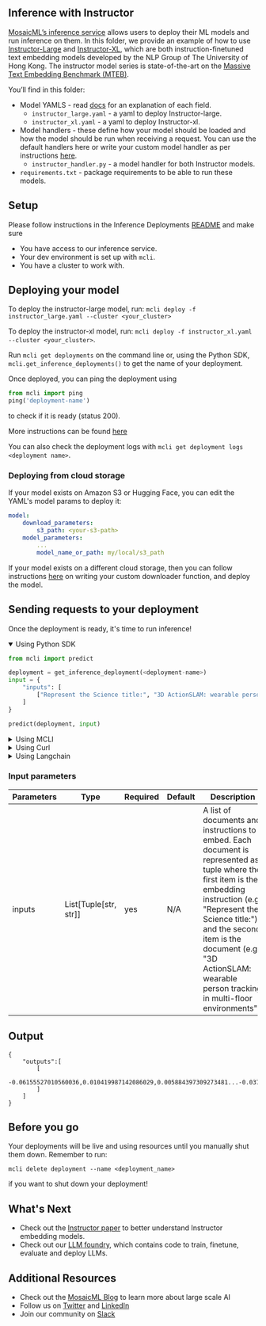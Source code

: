 ## Inference with Instructor

[MosaicML’s inference service](https://www.mosaicml.com/blog/inference-launch) allows users to deploy their ML models and run inference on them. In this folder, we provide an example of how to use [Instructor-Large](https://huggingface.co/hkunlp/instructor-large) and [Instructor-XL](https://huggingface.co/hkunlp/instructor-xl), which are both instruction-finetuned text embedding models developed by the NLP Group of The University of Hong Kong. The instructor model series is state-of-the-art on the [Massive Text Embedding Benchmark (MTEB)](https://huggingface.co/blog/mteb).


You’ll find in this folder:

- Model YAMLS - read [docs](https://docs.mosaicml.com/projects/mcli/en/latest/inference/inference_schema.html) for an explanation of each field.
    - `instructor_large.yaml` - a yaml to deploy Instructor-large.
    - `instructor_xl.yaml` - a yaml to deploy Instructor-xl.
- Model handlers - these define how your model should be loaded and how the model should be run when receiving a request. You can use the default handlers here or write your custom model handler as per instructions [here](https://docs.mosaicml.com/projects/mcli/en/latest/inference/deployment_features.html#custom-model-handlers).
    - `instructor_handler.py` - a model handler for both Instructor models.
- `requirements.txt` - package requirements to be able to run these models.


## Setup

Please follow instructions in the Inference Deployments [README](https://github.com/mosaicml/examples/tree/main/examples/inference-deployments/README.md) and make sure
- You have access to our inference service.
- Your dev environment is set up with `mcli`.
- You have a cluster to work with.

## Deploying your model

To deploy the instructor-large model, run: `mcli deploy -f instructor_large.yaml --cluster <your_cluster>`

To deploy the instructor-xl model, run: `mcli deploy -f instructor_xl.yaml --cluster <your_cluster>`.

Run `mcli get deployments` on the command line or, using the Python SDK, `mcli.get_inference_deployments()` to get the name of your deployment.


Once deployed, you can ping the deployment using
```python
from mcli import ping
ping('deployment-name')
```
to check if it is ready (status 200).

More instructions can be found [here](https://docs.mosaicml.com/projects/mcli/en/latest/quick_start/quick_start_inference.html)

You can also check the deployment logs with `mcli get deployment logs <deployment name>`.

### Deploying from cloud storage
If your model exists on Amazon S3 or Hugging Face, you can edit the YAML's model params to deploy it:
```yaml
model:
    download_parameters:
        s3_path: <your-s3-path>
    model_parameters:
        ...
        model_name_or_path: my/local/s3_path
```

If your model exists on a different cloud storage, then you can follow instructions [here](https://docs.mosaicml.com/projects/mcli/en/latest/inference/deployment_features.html#id1) on writing your custom downloader function, and deploy the model.

## Sending requests to your deployment

Once the deployment is ready, it's time to run inference!

<details open>
<summary> Using Python SDK </summary>


```python
from mcli import predict

deployment = get_inference_deployment(<deployment-name>)
input = {
    "inputs": [
        ["Represent the Science title:", "3D ActionSLAM: wearable person tracking in multi-floor environments"]
    ]
}

predict(deployment, input)

```
</details>

<details>
<summary> Using MCLI </summary>

```bash
mcli predict <deployment-name> --input '{"inputs":  [["Represent the Science title:", "3D ActionSLAM: wearable person tracking"]]}'

```
</details>

<details>
<summary> Using Curl </summary>

```bash
curl https://<deployment-name>.inf.hosted-on.mosaicml.hosting/predict \
-H "Authorization: <your_api_key>" \
-d '{"inputs":  [["Represent the Science title:", "3D ActionSLAM: wearable person tracking in multi-floor environments"]]}'
```
</details>

<details>
<summary> Using Langchain </summary>

```python
from getpass import getpass
MOSAICML_API_TOKEN = getpass()
import os
os.environ["MOSAICML_API_TOKEN"] = MOSAICML_API_TOKEN

from langchain.embeddings import MosaicMLInstructorEmbeddings
embeddings = MosaicMLInstructorEmbeddings(
    query_instruction="Represent the query for retrieval: "
)
query_text = "This is a test query."
query_result = embeddings.embed_query(query_text)

document_text = "This is a test document."
document_result = embeddings.embed_documents([document_text])

import numpy as np

query_numpy = np.array(query_result)
document_numpy = np.array(document_result[0])
similarity = np.dot(query_numpy, document_numpy) / (np.linalg.norm(query_numpy)*np.linalg.norm(document_numpy))
print(f"Cosine similarity between document and query: {similarity}")
 ```
 </details>


### Input parameters
| Parameters | Type | Required | Default | Description |
| --- | --- | --- | --- | --- |
| inputs | List[Tuple[str, str]] | yes | N/A | A list of documents and instructions to embed. Each document is represented as tuple where the first item is the embedding instruction (e.g. "Represent the Science title:") and the second item is the document (e.g. "3D ActionSLAM: wearable person tracking in multi-floor environments"). |


## Output
```
{
    "outputs":[
        [
            -0.06155527010560036,0.010419987142086029,0.005884397309273481...-0.03766140714287758,0.010227023623883724,0.04394740238785744
        ]
    ]
}
```

## Before you go

Your deployments will be live and using resources until you manually shut them down. Remember to run:
```
mcli delete deployment --name <deployment_name>
```
if you want to shut down your deployment!

## What's Next
 - Check out the [Instructor paper](https://instructor-embedding.github.io) to better understand Instructor embedding models.
 - Check out our [LLM foundry](https://github.com/mosaicml/llm-foundry), which contains code to train, finetune, evaluate and deploy LLMs.


## Additional Resources
- Check out the [MosaicML Blog](https://www.mosaicml.com/blog) to learn more about large scale AI
- Follow us on [Twitter](https://twitter.com/mosaicml) and [LinkedIn](https://www.linkedin.com/company/mosaicml)
- Join our community on [Slack](https://mosaicml.me/slack)

